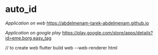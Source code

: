 # auto_id

*Application on web*
https://abdelmenam-tarek-abdelmenam.github.io

*Application on google play*
https://play.google.com/store/apps/details?id=eme.borg.easy_tag

 

 

// to create web
flutter build web --web-renderer html



